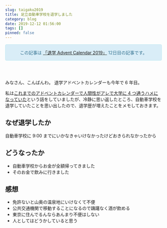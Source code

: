```yaml
---
slug: taigaku2019
title: 足立自動車学校を退学しました
category: blog
date: 2019-12-12 01:56:00
tags: []
pinned: false
---
```


<p><style>
<!--
    .alert-info {
        text-align: center;
        border: 1px solid;
        padding: 15px;
        border-radius: 4px;
        color: #31708f;
        background-color: #d9edf7;
        border-color: #bce8f1;
        margin-bottom: 60px;
    }
-->
</style></p>
<div class="alert alert-info text-center">この記事は <a href="https://adventar.org/calendars/3953">「退学 Advent Calendar 2019」</a> 12日目の記事です。</div>

みなさん、こんばんわ。
退学アドベントカレンダーも今年で 6 年目。

私は[これまでのアドベントカレンダーで人間性がアレで大学に 4 つ通うハメになっていた](https://53ningen.com/taigaku2018/)という話をしていましたが、冷静に思い返したところ、自動車学校を退学していたことを思い出したので、退学歴が増えたことをメモしておきます。

## なぜ退学したか

自動車学校に 9:00 までにいかなきゃいけなかったけどおきられなかったから

## どうなったか

- 自動車学校からお金が全額帰ってきました
- そのお金で飲みに行きました

## 感想

- 免許ないと山奥の温泉地にいけなくて不便
- 公共交通機関で移動することになるので躊躇なく酒が飲める
- 東京に住んでるんならあんまり不便はしない
- 人としてはどうかしていると思う
